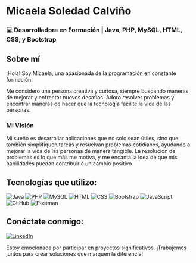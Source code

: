 # **Micaela Soledad Calviño**
### 💻 Desarrolladora en Formación | Java, PHP, MySQL, HTML, CSS, y Bootstrap

## Sobre mí
¡Hola! Soy Micaela, una apasionada de la programación en constante formación.

Me considero una persona creativa y curiosa, siempre buscando maneras de mejorar y enfrentar nuevos desafíos. Adoro resolver problemas y encontrar maneras de hacer que la tecnología facilite la vida de las personas.

### **Mi Visión**
Mi sueño es desarrollar aplicaciones que no solo sean útiles, sino que también simplifiquen tareas y resuelvan problemas cotidianos, ayudando a mejorar la vida de las personas de manera tangible. La resolución de problemas es lo que más me motiva, y me encanta la idea de que mis habilidades puedan contribuir a un cambio positivo.

## Tecnologías que utilizo:
![Java](https://img.shields.io/badge/Java-ED8B00?style=for-the-badge&logo=java&logoColor=white)
![PHP](https://img.shields.io/badge/PHP-777BB4?style=for-the-badge&logo=php&logoColor=white)
![MySQL](https://img.shields.io/badge/MySQL-4479A1?style=for-the-badge&logo=mysql&logoColor=white)
![HTML](https://img.shields.io/badge/HTML5-E34F26?style=for-the-badge&logo=html5&logoColor=white)
![CSS](https://img.shields.io/badge/CSS3-1572B6?style=for-the-badge&logo=css3&logoColor=white)
![Bootstrap](https://img.shields.io/badge/Bootstrap-563D7C?style=for-the-badge&logo=bootstrap&logoColor=white)
![JavaScript](https://img.shields.io/badge/JavaScript-F7DF1E?style=for-the-badge&logo=javascript&logoColor=black)
![GitHub](https://img.shields.io/badge/GitHub-181717?style=for-the-badge&logo=github&logoColor=white)
![Postman](https://img.shields.io/badge/Postman-FF6C37?style=for-the-badge&logo=postman&logoColor=white)

## Conéctate conmigo:
[![LinkedIn](https://img.shields.io/badge/LinkedIn-blue?style=flat&logo=linkedin)](www.linkedin.com/in/micaela-soledad-calviño)

Estoy emocionada por participar en proyectos significativos. ¡Trabajemos juntos para crear soluciones que marquen la diferencia!



